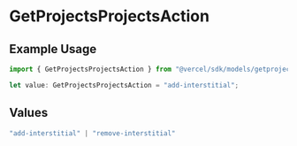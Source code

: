 # GetProjectsProjectsAction

## Example Usage

```typescript
import { GetProjectsProjectsAction } from "@vercel/sdk/models/getprojectsop.js";

let value: GetProjectsProjectsAction = "add-interstitial";
```

## Values

```typescript
"add-interstitial" | "remove-interstitial"
```